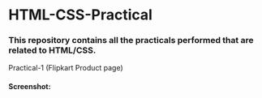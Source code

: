 # HTML-CSS-Practical

### This repository contains all the practicals performed that are related to HTML/CSS.


Practical-1 (Flipkart Product page)
#### Screenshot:

